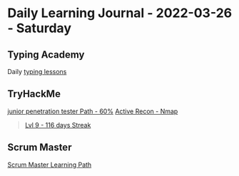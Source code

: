 # Daily Learning Journal - 2022-03-26 - Saturday

## Typing Academy

Daily [typing lessons](https://www.typing.academy/typing-tutor/lessons)

## TryHackMe

[junior penetration tester Path - 60%](https://tryhackme.com/path/outline/jrpenetrationtester)
[Active Recon - Nmap](https://tryhackme.com/room/nmap01)

> [Lvl 9 - 116 days Streak](https://tryhackme.com/p/Universalamateur)

## Scrum Master

[Scrum Master Learning Path](https://www.scrum.org/pathway/scrum-master)
